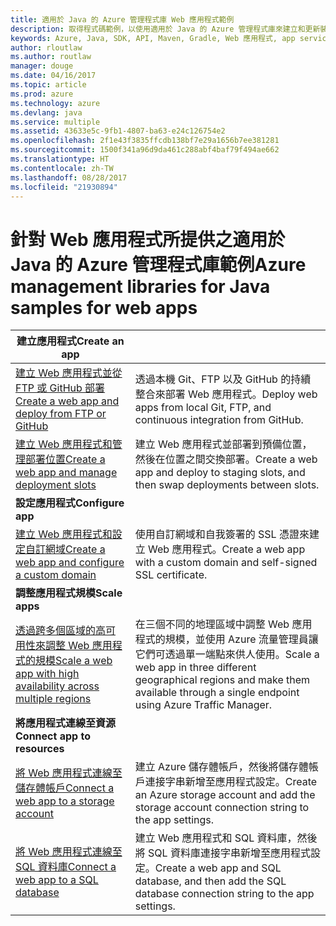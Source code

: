 ```yaml
---
title: 適用於 Java 的 Azure 管理程式庫 Web 應用程式範例
description: 取得程式碼範例，以使用適用於 Java 的 Azure 管理程式庫來建立和更新裝載於 App Service 中的 Azure Web 應用程式
keywords: Azure, Java, SDK, API, Maven, Gradle, Web 應用程式, app service
author: rloutlaw
ms.author: routlaw
manager: douge
ms.date: 04/16/2017
ms.topic: article
ms.prod: azure
ms.technology: azure
ms.devlang: java
ms.service: multiple
ms.assetid: 43633e5c-9fb1-4807-ba63-e24c126754e2
ms.openlocfilehash: 2f1e43f3835ffcdb138bf7e29a1656b7ee381281
ms.sourcegitcommit: 1500f341a96d9da461c288abf4baf79f494ae662
ms.translationtype: HT
ms.contentlocale: zh-TW
ms.lasthandoff: 08/28/2017
ms.locfileid: "21930894"
---
```

# <a name="azure-management-libraries-for-java-samples-for-web-apps"></a><span data-ttu-id="4e64a-104">針對 Web 應用程式所提供之適用於 Java 的 Azure 管理程式庫範例</span><span class="sxs-lookup"><span data-stu-id="4e64a-104">Azure management libraries for Java samples for web apps</span></span>

| <span data-ttu-id="4e64a-105">**建立應用程式**</span><span class="sxs-lookup"><span data-stu-id="4e64a-105">**Create an app**</span></span> ||
|---|---|
| <span data-ttu-id="4e64a-106">[建立 Web 應用程式並從 FTP 或 GitHub 部署][1]</span><span class="sxs-lookup"><span data-stu-id="4e64a-106">[Create a web app and deploy from FTP or GitHub][1]</span></span> | <span data-ttu-id="4e64a-107">透過本機 Git、FTP 以及 GitHub 的持續整合來部署 Web 應用程式。</span><span class="sxs-lookup"><span data-stu-id="4e64a-107">Deploy web apps from local Git, FTP, and continuous integration from GitHub.</span></span> |
| <span data-ttu-id="4e64a-108">[建立 Web 應用程式和管理部署位置][2]</span><span class="sxs-lookup"><span data-stu-id="4e64a-108">[Create a web app and manage deployment slots][2]</span></span> | <span data-ttu-id="4e64a-109">建立 Web 應用程式並部署到預備位置，然後在位置之間交換部署。</span><span class="sxs-lookup"><span data-stu-id="4e64a-109">Create a web app and deploy to staging slots, and then swap deployments between slots.</span></span> |
| <span data-ttu-id="4e64a-110">**設定應用程式**</span><span class="sxs-lookup"><span data-stu-id="4e64a-110">**Configure app**</span></span> ||
| <span data-ttu-id="4e64a-111">[建立 Web 應用程式和設定自訂網域][3]</span><span class="sxs-lookup"><span data-stu-id="4e64a-111">[Create a web app and configure a custom domain][3]</span></span> | <span data-ttu-id="4e64a-112">使用自訂網域和自我簽署的 SSL 憑證來建立 Web 應用程式。</span><span class="sxs-lookup"><span data-stu-id="4e64a-112">Create a web app with a custom domain and self-signed SSL certificate.</span></span> |
| <span data-ttu-id="4e64a-113">**調整應用程式規模**</span><span class="sxs-lookup"><span data-stu-id="4e64a-113">**Scale apps**</span></span> ||
| <span data-ttu-id="4e64a-114">[透過跨多個區域的高可用性來調整 Web 應用程式的規模][4]</span><span class="sxs-lookup"><span data-stu-id="4e64a-114">[Scale a web app with high availability across multiple regions][4]</span></span> | <span data-ttu-id="4e64a-115">在三個不同的地理區域中調整 Web 應用程式的規模，並使用 Azure 流量管理員讓它們可透過單一端點來供人使用。</span><span class="sxs-lookup"><span data-stu-id="4e64a-115">Scale a web app in three different geographical regions and make them available through a single endpoint using Azure Traffic Manager.</span></span> | 
| <span data-ttu-id="4e64a-116">**將應用程式連線至資源**</span><span class="sxs-lookup"><span data-stu-id="4e64a-116">**Connect app to resources**</span></span> ||
| <span data-ttu-id="4e64a-117">[將 Web 應用程式連線至儲存體帳戶][5]</span><span class="sxs-lookup"><span data-stu-id="4e64a-117">[Connect a web app to a storage account][5]</span></span> | <span data-ttu-id="4e64a-118">建立 Azure 儲存體帳戶，然後將儲存體帳戶連接字串新增至應用程式設定。</span><span class="sxs-lookup"><span data-stu-id="4e64a-118">Create an Azure storage account and add the storage account connection string to the app settings.</span></span> |
| <span data-ttu-id="4e64a-119">[將 Web 應用程式連線至 SQL 資料庫][6]</span><span class="sxs-lookup"><span data-stu-id="4e64a-119">[Connect a web app to a SQL database][6]</span></span> | <span data-ttu-id="4e64a-120">建立 Web 應用程式和 SQL 資料庫，然後將 SQL 資料庫連接字串新增至應用程式設定。</span><span class="sxs-lookup"><span data-stu-id="4e64a-120">Create a web app and SQL database, and then add the SQL database connection string to the app settings.</span></span> |

[1]: java-sdk-configure-webapp-sources.md
[2]: https://azure.microsoft.com/resources/samples/app-service-java-manage-staging-and-production-slots-for-web-apps/
[3]: https://azure.microsoft.com/resources/samples/app-service-java-manage-web-apps-with-custom-domains/
[4]: https://azure.microsoft.com/resources/samples/app-service-java-scale-web-apps-on-linux/
[5]: https://azure.microsoft.com/resources/samples/app-service-java-manage-storage-connections-for-web-apps/
[6]: https://azure.microsoft.com/resources/samples/app-service-java-manage-data-connections-for-web-apps/